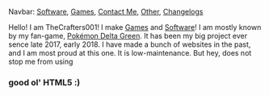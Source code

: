 Navbar: [Software](/software.html), [Games](/games.html), [Contact Me](/contact.html), [Other](/other.html), [Changelogs](/changelogs/)

Hello! I am TheCrafters001! I make [Games](/games.html) and [Software](/software.html)! I am mostly
known by my fan-game, [Pok&eacute;mon Delta Green](/games/deltagreen.html). It has been my big project
ever sence late 2017, early 2018. I have made a bunch of websites in the past, and I am most proud
at this one. It is low-maintenance. But hey, does not stop me from using <h3>good ol' HTML5 :)</h3>